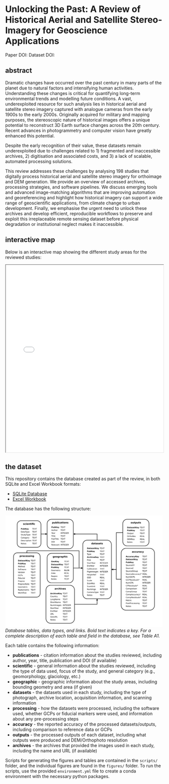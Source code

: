 # Unlocking the Past: A Review of Historical Aerial and Satellite Stereo-Imagery for Geoscience Applications

Paper DOI: 
Dataset DOI: 

## abstract

Dramatic changes have occurred over the past century in many parts of the planet due to natural factors and intensifying
human activities. Understanding these changes is critical for quantifying long-term environmental trends and modelling
future conditions. A vast, underexploited resource for such analysis lies in historical aerial and satellite stereo
imagery captured with analogue cameras from the early 1900s to the early 2000s. Originally acquired for military and
mapping purposes, the stereoscopic nature of historical images offers a unique potential to reconstruct 3D Earth surface
changes across the 20th century. Recent advances in photogrammetry and computer vision have greatly enhanced this
potential.

Despite the early recognition of their value, these datasets remain underexploited due to challenges related to 1)
fragmented and inaccessible archives, 2) digitisation and associated costs, and 3) a lack of scalable, automated 
processing solutions.

This review addresses these challenges by analysing 198 studies that digitally process historical aerial and satellite
stereo imagery for orthoimage and DEM generation. We provide an overview of accessed archives, processing strategies, 
and software pipelines. We discuss emerging tools and advanced image-matching algorithms that are improving automation
and georeferencing and highlight how historical imagery can support a wide range of geoscientific applications, from
climate change to urban development. Finally, we emphasise the urgent need to unlock these archives and develop
efficient, reproducible workflows to preserve and exploit this irreplaceable remote sensing dataset before physical
degradation or institutional neglect makes it inaccessible.

## interactive map

Below is an interactive map showing the different study areas for the reviewed studies:

<iframe src="data/interactive_map.html" height="600px" width="100%"></iframe>

## the dataset

This repository contains the database created as part of the review, in both SQLite and Excel Workbook formats:

- [SQLite Database](data/Historic_Air_Photos.db)
- [Excel Workbook](data/Review_Historic_Air_Photos.xlsx)

The database has the following structure:

![Database](figures/FigA4_DatabaseDiagram.png)
*Database tables, data types, and links. Bold text indicates a key. For a complete description of each table and
field in the database, see Table A1.*

Each table contains the following information:

- **publications** - citation information about the studies reviewed, including author, year, title, publication
  and DOI (if available)  
- **scientific** - general information about the studies reviewed, including the type of data used, focus of the study,
  and general category (e.g., geomorphology, glaciology, etc.)
- **geographic** - geographic information about the study areas, including bounding geometry and area (if given)
- **datasets** - the datasets used in each study, including the type of photograph, archive location,
  acquisition information, and scanning information
- **processing** - how the datasets were processed, including the software used, whether GCPs or
  fiducial markers were used, and information about any pre-processing steps
- **accuracy** - the reported accuracy of the processed datasets/outputs, including comparison to reference data or GCPs
- **outputs** - the processed outputs of each dataset, including what outputs were produced and DEM/Orthophoto resolution
- **archives** - the archives that provided the images used in each study, including the name and URL (if available)

Scripts for generating the figures and tables are contained in the `scripts/` folder, and the individual figures are
found in the `figures/` folder. To run the scripts, use the provided `environment.yml` file to create a conda environment
with the necessary python packages.
